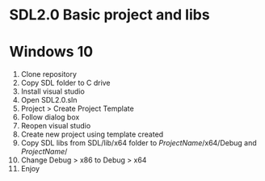 # SDL2.0 Basic project and libs

# Windows 10
1. Clone repository
2. Copy SDL folder to C drive
3. Install visual studio 
4. Open SDL2.0.sln 
5. Project > Create Project Template
6. Follow dialog box
7. Reopen visual studio
8. Create new project using template created
9. Copy SDL libs from SDL/lib/x64 folder to $ProjectName$/x64/Debug and $ProjectName$/
10. Change Debug > x86 to Debug > x64
11. Enjoy
